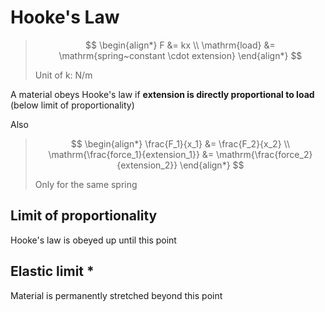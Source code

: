 # Hooke's Law

> $$
> \begin{align*}
>   F &= kx \\
>   \mathrm{load} &= \mathrm{spring~constant \cdot extension}
> \end{align*}
> $$
>
> Unit of k: N/m

A material obeys Hooke's law if **extension is directly proportional to load** (below limit of proportionality)

Also

> $$
> \begin{align*}
>   \frac{F_1}{x_1} &= \frac{F_2}{x_2} \\
>   \mathrm{\frac{force_1}{extension_1}} &= \mathrm{\frac{force_2}{extension_2}}
> \end{align*}
> $$
>
> Only for the same spring

## Limit of proportionality

Hooke's law is obeyed up until this point

## Elastic limit \*

Material is permanently stretched beyond this point
